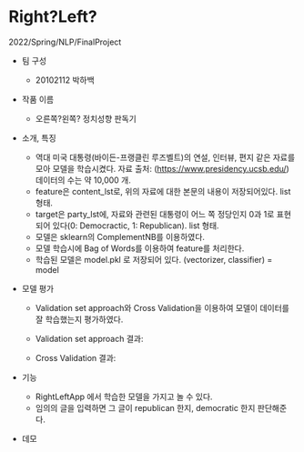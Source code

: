 # Right?Left?
2022/Spring/NLP/FinalProject

- 팀 구성
  - 20102112 박하백


- 작품 이름
  - 오른쪽?왼쪽? 정치성향 판독기


- 소개, 특징
  - 역대 미국 대통령(바이든-프랭클린 루즈벨트)의 연설, 인터뷰, 편지 같은 자료를 모아 모델을 학습시켰다. 자료 출처: (https://www.presidency.ucsb.edu/)
데이터의 수는 약 10,000 개. 
  - feature은 content_lst로, 위의 자료에 대한 본문의 내용이 저장되어있다. list 형태.
  - target은 party_lst에, 자료와 관련된 대통령이 어느 쪽 정당인지 0과 1로 표현되어 있다(0: Democractic, 1: Republican). list 형태.
  - 모델은 sklearn의 ComplementNB를 이용하였다.
  - 모델 학습시에 Bag of Words를 이용하여 feature를 처리한다.
  - 학습된 모델은 model.pkl 로 저장되어 있다. (vectorizer, classifier) = model

- 모델 평가
  - Validation set approach와 Cross Validation을 이용하여 모델이 데이터를 잘 학습했는지 평가하였다.
  - Validation set approach 결과:

  - Cross Validation 결과:


- 기능
  - RightLeftApp 에서 학습한 모델을 가지고 놀 수 있다.
  - 임의의 글을 입력하면 그 글이 republican 한지, democratic 한지 판단해준다.


- 데모


